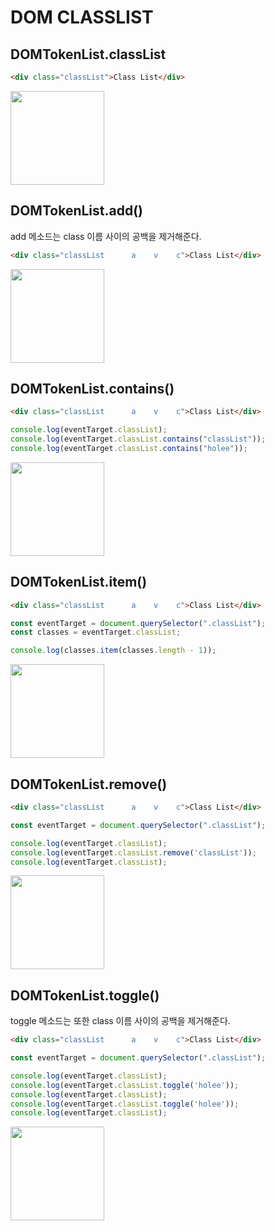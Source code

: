 # DOM CLASSLIST

## DOMTokenList.classList

```html
<div class="classList">Class List</div>
```

<img src="https://user-images.githubusercontent.com/22424891/127731956-87f85cb7-4ccf-454d-b3c5-521480bc7cac.png" height="150px" />

## DOMTokenList.add()

add 메소드는 class 이름 사이의 공백을 제거해준다.

```html
<div class="classList      a    v    c">Class List</div>
```

<img src="https://user-images.githubusercontent.com/22424891/127731990-1aeb6d03-d5da-4e38-9d31-3e29dbdd288e.png" height="150px" />

## DOMTokenList.contains()

```html
<div class="classList      a    v    c">Class List</div>
```

```js
console.log(eventTarget.classList);
console.log(eventTarget.classList.contains("classList"));
console.log(eventTarget.classList.contains("holee"));
```

<img src="https://user-images.githubusercontent.com/22424891/127732079-65b7a5dd-bef3-4ff3-aaac-6104e2535d54.png" height="150px" />

## DOMTokenList.item()

```html
<div class="classList      a    v    c">Class List</div>
```

```js
const eventTarget = document.querySelector(".classList");
const classes = eventTarget.classList;

console.log(classes.item(classes.length - 1));
```

<img src="https://user-images.githubusercontent.com/22424891/127732249-0a61da17-3085-4641-a60d-2e30ffc47ddb.png" height="150px" />

## DOMTokenList.remove()

```html
<div class="classList      a    v    c">Class List</div>
```

```js
const eventTarget = document.querySelector(".classList");

console.log(eventTarget.classList);
console.log(eventTarget.classList.remove('classList'));
console.log(eventTarget.classList);
```

<img src="https://user-images.githubusercontent.com/22424891/127732341-2a48a7af-ef45-49d6-90f4-d46f480d276d.png" height="150px" />

## DOMTokenList.toggle()

toggle 메소드는 또한 class 이름 사이의 공백을 제거해준다.

```html
<div class="classList      a    v    c">Class List</div>
```

```js
const eventTarget = document.querySelector(".classList");

console.log(eventTarget.classList);
console.log(eventTarget.classList.toggle('holee'));
console.log(eventTarget.classList);
console.log(eventTarget.classList.toggle('holee'));
console.log(eventTarget.classList);
```

<img src="https://user-images.githubusercontent.com/22424891/127732421-bc1882ca-b65c-43ef-a6c9-6242745d5a5a.png" height="150px" />